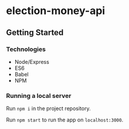 # election-money-api

## Getting Started

### Technologies

-   Node/Express
-   ES6
-   Babel
-   NPM

### Running a local server

Run `npm i` in the project repository.

Run `npm start` to run the app on `localhost:3000`.
